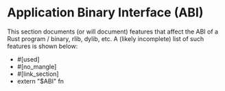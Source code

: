 # Application Binary Interface (ABI)

This section documents (or will document) features that affect the ABI of a Rust program / binary,
rlib, dylib, etc. A (likely incomplete) list of such features is shown below:

- #[used]
- #[no_mangle]
- #[link_section]
- extern "$ABI" fn
